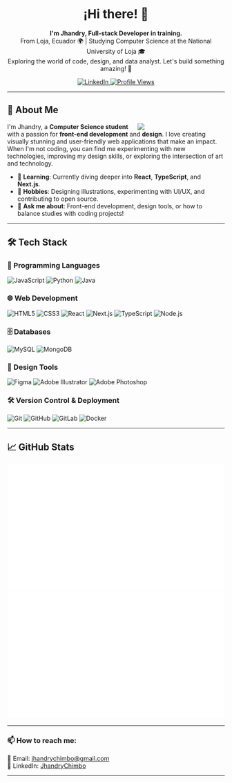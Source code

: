 <h1 align="center">¡Hi there! 👋</h1>

<p align="center">
  <strong>I'm Jhandry, Full-stack Developer in training.</strong><br>
  From Loja, Ecuador 🌍 | Studying Computer Science at the National University of Loja 🎓<br>
  Exploring the world of code, design, and data analyst. Let's build something amazing! 🚀
</p>

<p align="center">
  <a href="https://www.linkedin.com/in/jhandrychimbo/">
    <img src="https://img.shields.io/badge/LinkedIn-%230077B5.svg?logo=linkedin&logoColor=white" alt="LinkedIn">
    <img src="https://komarev.com/ghpvc/?username=JhandryChimbo&color=blue&style=flat" alt="Profile Views">
  </a>
</p>

---

## 🚀 **About Me**
<img width="40%" align="right" src="https://raw.githubusercontent.com/onimur/.github/master/.resources/git-header.svg">

I'm Jhandry, a **Computer Science student** with a passion for **front-end development** and **design**. I love creating visually stunning and user-friendly web applications that make an impact. When I'm not coding, you can find me experimenting with new technologies, improving my design skills, or exploring the intersection of art and technology.

- 🌱 **Learning**: Currently diving deeper into **React**, **TypeScript**, and **Next.js**.
- 🎨 **Hobbies**: Designing illustrations, experimenting with UI/UX, and contributing to open source.
- 💬 **Ask me about**: Front-end development, design tools, or how to balance studies with coding projects!

---

## 🛠️ **Tech Stack**

### 🚀 Programming Languages
![JavaScript](https://img.shields.io/badge/JavaScript-F7DF1E?style=for-the-badge&logo=javascript&logoColor=black)
![Python](https://img.shields.io/badge/Python-3776AB?style=for-the-badge&logo=python&logoColor=white)
![Java](https://img.shields.io/badge/Java-ED8B00?style=for-the-badge&logo=java&logoColor=white)

### 🌐 Web Development
![HTML5](https://img.shields.io/badge/HTML5-E34F26?style=for-the-badge&logo=html5&logoColor=white)
![CSS3](https://img.shields.io/badge/CSS3-1572B6?style=for-the-badge&logo=css3&logoColor=white)
![React](https://img.shields.io/badge/React-20232A?style=for-the-badge&logo=react&logoColor=61DAFB)
![Next.js](https://img.shields.io/badge/Next.js-000000?style=for-the-badge&logo=nextdotjs&logoColor=white)
![TypeScript](https://img.shields.io/badge/TypeScript-3178C6?style=for-the-badge&logo=typescript&logoColor=white)
![Node.js](https://img.shields.io/badge/Node.js-339933?style=for-the-badge&logo=nodedotjs&logoColor=white)

### 🗄️ Databases
![MySQL](https://img.shields.io/badge/MySQL-4479A1?style=for-the-badge&logo=mysql&logoColor=white)
![MongoDB](https://img.shields.io/badge/MongoDB-47A248?style=for-the-badge&logo=mongodb&logoColor=white)

### 🎨 Design Tools
![Figma](https://img.shields.io/badge/Figma-F24E1E?style=for-the-badge&logo=figma&logoColor=white)
![Adobe Illustrator](https://img.shields.io/badge/Adobe%20Illustrator-FF9A00?style=for-the-badge&logo=adobeillustrator&logoColor=white)
![Adobe Photoshop](https://img.shields.io/badge/Adobe%20Photoshop-31A8FF?style=for-the-badge&logo=adobephotoshop&logoColor=white)

### 🛠️ Version Control & Deployment
![Git](https://img.shields.io/badge/Git-F05032?style=for-the-badge&logo=git&logoColor=white)
![GitHub](https://img.shields.io/badge/GitHub-181717?style=for-the-badge&logo=github&logoColor=white)
![GitLab](https://img.shields.io/badge/GitLab-FC6D26?style=for-the-badge&logo=gitlab&logoColor=white)
![Docker](https://img.shields.io/badge/Docker-2496ED?style=for-the-badge&logo=docker&logoColor=white)

---

## 📈 **GitHub Stats**
<div align="center">
  <a href="https://github.com/JhandryChimbo/github-stats">
    <img src="https://raw.githubusercontent.com/JhandryChimbo/github-stats/master/generated/overview.svg#gh-dark-mode-only" alt="GitHub Overview">
    <img src="https://raw.githubusercontent.com/JhandryChimbo/github-stats/master/generated/languages.svg#gh-dark-mode-only" alt="GitHub Languages">
  </a>
</div>

---

### 📫 How to reach me:
📧 Email: jhandrychimbo@gmail.com  
💼 LinkedIn: [JhandryChimbo](https://www.linkedin.com/in/jhandrychimbo/)

---



<!---
JhandryChimbo/JhandryChimbo is a ✨ special ✨ repository because its `README.md` (this file) appears on your GitHub profile.
You can click the Preview link to take a look at your changes.
--->

